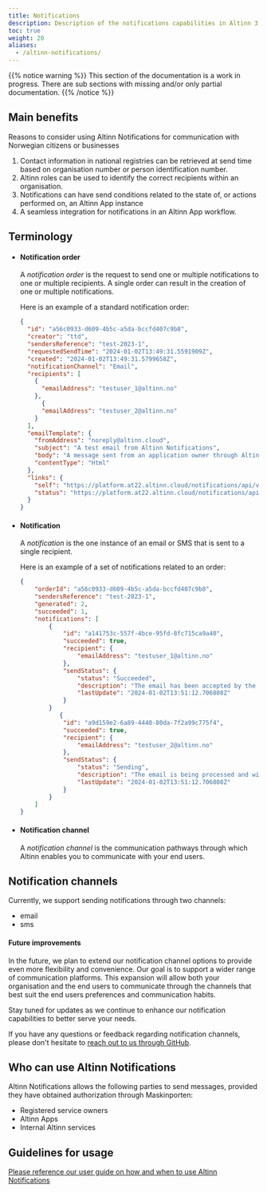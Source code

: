 ```yaml
---
title: Notifications
description: Description of the notifications capabilities in Altinn 3.
toc: true
weight: 20
aliases:
  - /altinn-notifications/
---
```


{{% notice warning  %}}
This section of the documentation is a work in progress.
There are sub sections with missing and/or only partial documentation.
{{% /notice %}}

## Main benefits

Reasons to consider using Altinn Notifications for communication with Norwegian citizens or businesses

1. Contact information in national registries can be retrieved at send time based on
   organisation number or person identification number.
2. Altinn roles can be used to identify the correct recipients within an organisation.
3. Notifications can have send conditions related to the state of, or actions performed on, an Altinn App instance
4. A seamless integration for notifications in an Altinn App workflow.

## Terminology

- #### Notification order

  A _notification order_ is the request to send  one or multiple notifications to one or multiple recipients.
  A single order can result in the creation of one or multiple notifications.

  Here is an example of a standard notification order:

    ```json
    {
      "id": "a56c0933-d609-4b5c-a5da-bccfd407c9b8",
      "creator": "ttd",
      "sendersReference": "test-2023-1",
      "requestedSendTime": "2024-01-02T13:49:31.5591909Z",
      "created": "2024-01-02T13:49:31.5799658Z",
      "notificationChannel": "Email",
      "recipients": [
        {
          "emailAddress": "testuser_1@altinn.no"
        },
          {
          "emailAddress": "testuser_2@altinn.no"
        }
      ],
      "emailTemplate": {
        "fromAddress": "noreply@altinn.cloud",
        "subject": "A test email from Altinn Notifications",
        "body": "A message sent from an application owner through Altinn.",
        "contentType": "Html"
      },
      "links": {
        "self": "https://platform.at22.altinn.cloud/notifications/api/v1/orders/a56c0933-d609-4b5c-a5da-bccfd407c9b8",
        "status": "https://platform.at22.altinn.cloud/notifications/api/v1/orders/a56c0933-d609-4b5c-a5da-bccfd407c9b8/status"
      }
    }
    ```

- #### Notification

  A _notification_ is the one instance of an email or SMS that is sent to a single recipient.

  Here is an example of a set of notifications related to an order:

    ```json
    {
        "orderId": "a56c0933-d609-4b5c-a5da-bccfd407c9b8",
        "sendersReference": "test-2023-1",
        "generated": 2,
        "succeeded": 1,
        "notifications": [
            {
                "id": "a141753c-557f-4bce-95fd-8fc715ca9a40",
                "succeeded": true,
                "recipient": {
                    "emailAddress": "testuser_1@altinn.no"
                },
                "sendStatus": {
                    "status": "Succeeded",
                    "description": "The email has been accepted by the third party email service and will be sent shortly.",
                    "lastUpdate": "2024-01-02T13:51:12.706808Z"
                }
            }
               {
                "id": "a9d159e2-6a89-4440-80da-7f2a99c775f4",
                "succeeded": true,
                "recipient": {
                    "emailAddress": "testuser_2@altinn.no"
                },
                "sendStatus": {
                    "status": "Sending",
                    "description": "The email is being processed and will be attempted sent shortly." ,
                    "lastUpdate": "2024-01-02T13:51:12.706808Z"
                }
            }
        ]
    }
    ```

- #### Notification channel

  A _notification channel_ is the communication pathways through which Altinn enables you to
  communicate with your end users.

## Notification channels

Currently, we support sending notifications through two channels:

- email
- sms

#### Future improvements

In the future, we plan to extend our notification channel options to provide even more flexibility and convenience.
Our goal is to support a wider range of communication platforms. This expansion will allow both  your organisation 
and the end users to communicate through the channels that best suit the end users preferences and communication habits.

Stay tuned for updates as we continue to enhance our notification capabilities to better serve your needs.

If you have any questions or feedback regarding notification channels,
please don't hesitate to [reach out to us through GitHub](https://github.com/Altinn/altinn-notifications/issues/new?assignees=&labels=kind%2Fquestion%2Cstatus%2Ftriage&projects=&template=question.yml).

## Who can use Altinn Notifications

Altinn Notifications allows the following parties to send messages, 
provided they have obtained authorization through Maskinporten:

- Registered service owners
- Altinn Apps 
- Internal Altinn services


## Guidelines for usage


[Please reference our user guide on how and when to use Altinn Notifications](send-notifications/get-started/user-guide/)

